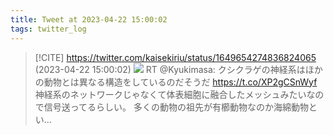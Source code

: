 ```yaml
---
title: Tweet at 2023-04-22 15:00:02
tags: twitter_log
---
```


> [!CITE] https://twitter.com/kaisekiriu/status/1649654274836824065 (2023-04-22 15:00:02)
> ![](https://twitter.com/kaisekiriu/status/1649654274836824065)
> RT @Kyukimasa: クシクラゲの神経系はほかの動物とは異なる構造をしているのだそうだ
> https://t.co/XP2gCSnWyf
> 神経系のネットワークじゃなくて体表細胞に融合したメッシュみたいなので信号送ってるらしい。
> 多くの動物の祖先が有櫛動物なのか海綿動物とい…
